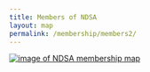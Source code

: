 ```yaml
---
title: Members of NDSA
layout: map
permalink: /membership/members2/
---
```

<div class='tableauPlaceholder' id='viz1669904077160'>
  <noscript>
    <a href='#'><img alt='image of NDSA membership map' src='https:&#47;&#47;public.tableau.com&#47;static&#47;images&#47;ND&#47;NDSAMembers-October2022&#47;NDSAMemberDashboard&#47;1_rss.png' style='border: none' /></a>
  </noscript>
<object class='tableauViz' style='display:none;'>
  <param name='host_url' value='https%3A%2F%2Fpublic.tableau.com%2F' />
  <param name='embed_code_version' value='3' />
  <param name='site_root' value='' />
  <param name='name' value='NDSAMembers-October2022&#47;NDSAMemberDashboard' />
  <param name='tabs' value='yes' />
  <param name='toolbar' value='yes' />
  <param name='static_image'
      value='https:&#47;&#47;public.tableau.com&#47;static&#47;images&#47;ND&#47;NDSAMembers-October2022&#47;NDSAMemberDashboard&#47;1.png' />
  <param name='animate_transition' value='yes' />
  <param name='display_static_image' value='yes' />
  <param name='display_spinner' value='yes' />
  <param name='display_overlay' value='yes' />
  <param name='display_count' value='yes' />
  <param name='language' value='en-US' />
</object></div>
<script type='text/javascript'>
  var divElement = document.getElementById('viz1669904077160');
  var vizElement = divElement.getElementsByTagName('object')[0]; 
  if (divElement.offsetWidth > 800) { vizElement.style.minWidth = '1366px';
  vizElement.style.maxWidth = '100%'; vizElement.style.minHeight = '818px';
  vizElement.style.maxHeight = (divElement.offsetWidth * 0.75) + 'px'; } else if (divElement.offsetWidth > 500) { vizElement.style.minWidth = '1366px';
  vizElement.style.maxWidth = '100%';
  vizElement.style.minHeight = '818px';
  vizElement.style.maxHeight = (divElement.offsetWidth * 0.75) + 'px'; } else { vizElement.style.width = '100%'; vizElement.style.height = '950px'; } var scriptElement = document.createElement('script');
  scriptElement.src = 'https://public.tableau.com/javascripts/api/viz_v1.js';
  vizElement.parentNode.insertBefore(scriptElement, vizElement); 
</script>